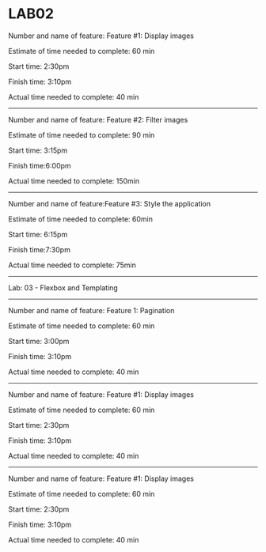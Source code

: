 # LAB02

Number and name of feature: Feature #1: Display images

Estimate of time needed to complete: 60 min

Start time: 2:30pm

Finish time: 3:10pm

Actual time needed to complete: 40 min

---------------------------

Number and name of feature: Feature #2: Filter images

Estimate of time needed to complete: 90 min

Start time: 3:15pm

Finish time:6:00pm

Actual time needed to complete: 150min

---------------------------------
Number and name of feature:Feature #3: Style the application

Estimate of time needed to complete: 60min

Start time: 6:15pm

Finish time:7:30pm

Actual time needed to complete: 75min

--------------------------------
Lab: 03 - Flexbox and Templating

-------------------------------
Number and name of feature: Feature 1: Pagination

Estimate of time needed to complete: 60 min

Start time: 3:00pm

Finish time: 3:10pm

Actual time needed to complete: 40 min

------------------------------
Number and name of feature: Feature #1: Display images

Estimate of time needed to complete: 60 min

Start time: 2:30pm

Finish time: 3:10pm

Actual time needed to complete: 40 min

-----------------------------------------
Number and name of feature: Feature #1: Display images

Estimate of time needed to complete: 60 min

Start time: 2:30pm

Finish time: 3:10pm

Actual time needed to complete: 40 min

